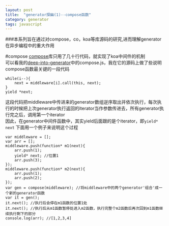 ```yaml
---
layout: post
title:  "generator探幽(1)--compose函数"
category: generator
tags: javascript
---
```

###本系列旨在通过对compose，co，koa等库源码的研究,进而理解generator在异步编程中的重大作用

#compose
[compose](http://https://github.com/koajs/compose)库只用了几十行代码，就实现了koa中间件的机制  
可以看我的[deep-into-generator](https://github.com/ywwhack/deep-into-generator/blob/master/compose.js)中的compose.js，我在它的源码上做了些说明  
compose函数最关键的一段代码 

    while(i--){
        next = middleware[i].call(this, next);
    }
    yield *next;
这段代码把middleware中传进来的generator数组逆序取出并依次执行，每次执行的时候把上次generator执行返回的iterator当作参数传进去，所有generator执行完之后，调用第一个iterator  
因此，在generator中间件函数中，其实yield后面跟的是个iterator，即```yield* next```
下面用一个例子来说明这个过程  

    var middleware = [];
    var arr = []; 
    middleware.push(function* m1(next){
        arr.push(1);
        yield* next; //位置1
        arr.push(3);
    });
    middleware.push(function* m2(next){
        arr.push(1);
        arr.push(2);
    });
    var gen = compose(middleware); //将middleware中的两个generator'组合'成一个新的generator函数
    var it = gen();
    it.next(); //执行后会停在m1函数的位置1处
    it.next(); //执行后从m1函数暂停处进入m2函数，执行完整个m2函数后再次回到m1函数继续执行剩下的部分
    console.log(arr); //[1,2,3,4]
